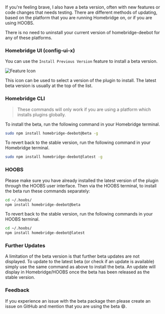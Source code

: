 If you're feeling brave, I also have a beta version, often with new features or code changes that needs testing. There are different methods of updating, based on the platform that you are running Homebridge on, or if you are using HOOBS.

There is no need to uninstall your current version of homebridge-deebot for any of these platforms.

### Homebridge UI (config-ui-x)

You can use the `Install Previous Version` feature to install a beta version.

![Feature Icon](https://user-images.githubusercontent.com/43026681/98367572-beb3be80-202d-11eb-8e5b-f4beaba2c42d.png)

This icon can be used to select a version of the plugin to install. The latest beta version is usually at the top of the list.

### Homebridge CLI

> These commands will only work if you are using a platform which installs plugins globally.

To install the beta, run the following command in your Homebridge terminal. 

```bash
sudo npm install homebridge-deebot@beta -g
```

To revert back to the stable version, run the following command in your Homebridge terminal.

```bash
sudo npm install homebridge-deebot@latest -g
```

### HOOBS

Please make sure you have already installed the latest version of the plugin through the HOOBS user interface. Then via the HOOBS terminal, to install the beta run these commands separately:

```bash
cd ~/.hoobs/
npm install homebridge-deebot@beta
```

To revert back to the stable version, run the following commands in your HOOBS terminal.

```bash
cd ~/.hoobs/
npm install homebridge-deebot@latest
```

### Further Updates

A limitation of the beta version is that further beta updates are not displayed. To update to the latest beta (or check if an update is available) simply use the same command as above to install the beta. An update will display in Homebridge/HOOBS once the beta has been released as the stable version.

### Feedback
If you experience an issue with the beta package then please create an issue on GitHub and mention that you are using the beta 😄.